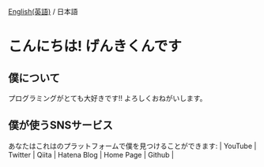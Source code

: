 [English(英語)](README.md) / 日本語
# こんにちは! げんきくんです
## 僕について
プログラミングがとても大好きです!!
よろしくおねがいします。

## 僕が使うSNSサービス

あなたはこれはのプラットフォームで僕を見つけることができます: | YouTube | Twitter | Qiita | Hatena Blog | Home Page | Github |
